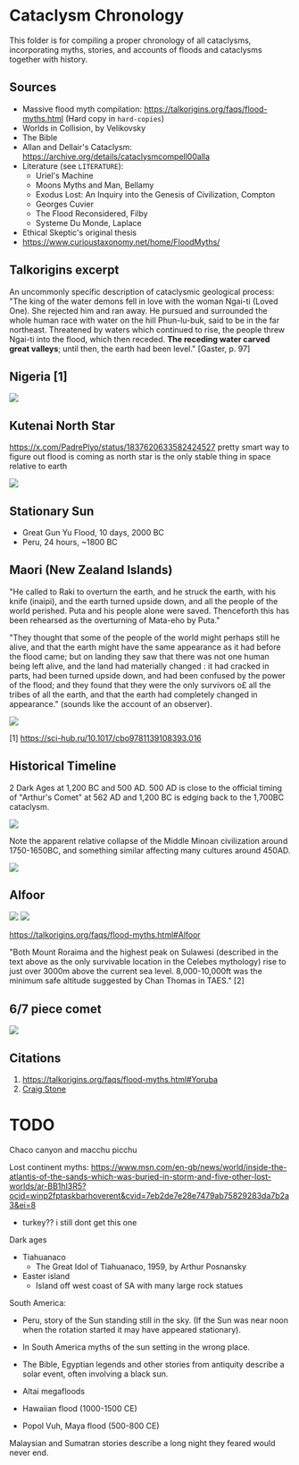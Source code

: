 # Cataclysm Chronology

This folder is for compiling a proper chronology of all cataclysms, incorporating myths, stories, and accounts of floods and cataclysms together with history.

## Sources

- Massive flood myth compilation: https://talkorigins.org/faqs/flood-myths.html (Hard copy in `hard-copies`)
- Worlds in Collision, by Velikovsky
- The Bible
- Allan and Dellair's Cataclysm: https://archive.org/details/cataclysmcompell00alla
- Literature (see `LITERATURE`):
	- Uriel's Machine
	- Moons Myths and Man, Bellamy
	- Exodus Lost: An Inquiry into the Genesis of Civilization, Compton
	- Georges Cuvier
	- The Flood Reconsidered, Filby
	- Systeme Du Monde, Laplace
- Ethical Skeptic's original thesis
- https://www.curioustaxonomy.net/home/FloodMyths/

## Talkorigins excerpt

An uncommonly specific description of cataclysmic geological process: "The king of the water demons fell in love with the woman Ngai-ti (Loved One). She rejected him and ran away. He pursued and surrounded the whole human race with water on the hill Phun-lu-buk, said to be in the far northeast. Threatened by waters which continued to rise, the people threw Ngai-ti into the flood, which then receded. **The receding water carved great valleys**; until then, the earth had been level." [Gaster, p. 97]

## Nigeria [1]

![](img/nigeria-myths.jpg)

## Kutenai North Star

https://x.com/PadrePlyo/status/1837620633582424527 pretty smart way to figure out flood is coming as north star is the only stable thing in space relative to earth

![](img/kutenai.jpg)

## Stationary Sun

- Great Gun Yu Flood, 10 days, 2000 BC
- Peru, 24 hours, ~1800 BC

## Maori (New Zealand Islands)

"He called to Raki to overturn the earth, and he struck the earth, with his knife (inaipi), and the earth turned upside down, and all the people of the world perished. Puta and his people alone were saved. Thenceforth this has been rehearsed as the overturning of Mata-eho by Puta."

"They thought that some of the people of the world might perhaps still he alive, and that the earth might have the same appearance as it had before the flood came; but on landing they saw that there was not one human being left alive, and the land had materially changed : it had cracked in parts, had been turned upside down, and had been confused by the power of the flood; and they found that they were the only survivors o£ all the tribes of all the earth, and that the earth had completely changed in appearance." (sounds like the account of an observer).

![](img/maori.jpg)

[1] https://sci-hub.ru/10.1017/cbo9781139108393.016

## Historical Timeline

2 Dark Ages at 1,200 BC and 500 AD. 500 AD is close to the official timing of "Arthur's Comet" at 562 AD and 1,200 BC is edging back to the 1,700BC cataclysm.

![](img/history-mega.jpg)

Note the apparent relative collapse of the Middle Minoan civilization around 1750-1650BC, and something similar affecting many cultures around 450AD.

![](img/histomap-big.jpg)

## Alfoor

![](img/alfoor1.jpg)
![](img/alfoor2.jpg)

https://talkorigins.org/faqs/flood-myths.html#Alfoor

"Both Mount Roraima and the highest peak on Sulawesi (described in the text above as the only survivable location in the Celebes mythology) rise to just over 3000m above the current sea level. 8,000-10,000ft was the minimum safe altitude suggested by Chan Thomas in TAES." [2]

## 6/7 piece comet

![](img/sixseven.jpg)

## Citations

1. https://talkorigins.org/faqs/flood-myths.html#Yoruba
2. [Craig Stone](https://nobulart.com)

# TODO

Chaco canyon and macchu picchu

Lost continent myths: https://www.msn.com/en-gb/news/world/inside-the-atlantis-of-the-sands-which-was-buried-in-storm-and-five-other-lost-worlds/ar-BB1hI3R5?ocid=winp2fptaskbarhoverent&cvid=7eb2de7e28e7479ab75829283da7b2a3&ei=8

- turkey?? i still dont get this one

Dark ages

- Tiahuanaco
	- The Great Idol of Tiahuanaco, 1959, by Arthur Posnansky
- Easter island
	- Island off west coast of SA with many large rock statues

South America:
- Peru, story of the Sun standing still in the sky. (If the Sun was near noon when the rotation started it may have appeared stationary).
- In South America myths of the sun setting in the wrong place.

- The Bible, Egyptian legends and other stories from antiquity describe a solar event, often involving a black sun.
- Altai megafloods
- Hawaiian flood (1000-1500 CE)
- Popol Vuh, Maya flood (500-800 CE)

Malaysian and Sumatran stories describe a long night they feared would never end.
